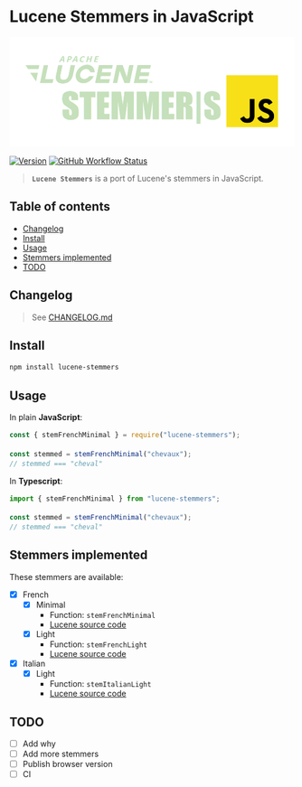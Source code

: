 # Lucene Stemmers in JavaScript

<div align="center">

<img src="doc/logo.png" title="Lucene Stemmers" alt="Lucene Stemmers Logo">

</div>

<div align="left">

[![Version](https://img.shields.io/npm/v/lucene-stemmers.svg?style=for-the-badge)](https://www.npmjs.com/package/lucene-stemmers)
[![GitHub Workflow Status](https://img.shields.io/github/workflow/status/tomsquest/lucene-stemmers/check?style=for-the-badge)](https://github.com/tomsquest/lucene-stemmers/actions/workflows/check.yml)

</div>

> **`Lucene Stemmers`** is a port of Lucene's stemmers in JavaScript.

<!-- START doctoc generated TOC please keep comment here to allow auto update -->
<!-- DON'T EDIT THIS SECTION, INSTEAD RE-RUN doctoc TO UPDATE -->

## Table of contents

- [Changelog](#changelog)
- [Install](#install)
- [Usage](#usage)
- [Stemmers implemented](#stemmers-implemented)
- [TODO](#todo)

<!-- END doctoc generated TOC please keep comment here to allow auto update -->

## Changelog

> See [CHANGELOG.md](CHANGELOG.md)

## Install

```sh
npm install lucene-stemmers
```

## Usage

In plain **JavaScript**:

```js
const { stemFrenchMinimal } = require("lucene-stemmers");

const stemmed = stemFrenchMinimal("chevaux");
// stemmed === "cheval"
```

In **Typescript**:

```ts
import { stemFrenchMinimal } from "lucene-stemmers";

const stemmed = stemFrenchMinimal("chevaux");
// stemmed === "cheval"
```

## Stemmers implemented

These stemmers are available:

- [x] French
  - [x] Minimal
    - Function: `stemFrenchMinimal`
    - [Lucene source code](https://gitbox.apache.org/repos/asf?p=lucene.git;a=blob;f=lucene/analysis/common/src/java/org/apache/lucene/analysis/fr/FrenchMinimalStemmer.java)
  - [x] Light
    - Function: `stemFrenchLight`
    - [Lucene source code](https://gitbox.apache.org/repos/asf?p=lucene.git;a=blob;f=lucene/analysis/common/src/java/org/apache/lucene/analysis/fr/FrenchLightStemmer.java)
- [x] Italian
  - [x] Light
    - Function: `stemItalianLight`
    - [Lucene source code](https://gitbox.apache.org/repos/asf?p=lucene.git;a=blob;f=lucene/analysis/common/src/java/org/apache/lucene/analysis/it/ItalianLightStemFilter.java)

## TODO

- [ ] Add why
- [ ] Add more stemmers
- [ ] Publish browser version
- [ ] CI
